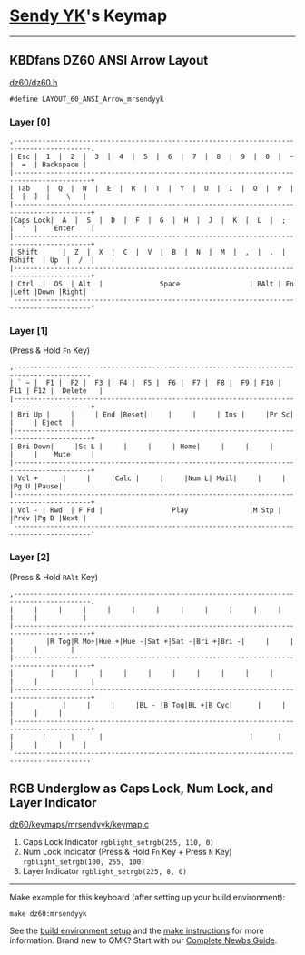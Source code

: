 # [Sendy YK](https://github.com/mrsendyyk)'s Keymap
---

## KBDfans DZ60 ANSI Arrow Layout

[dz60/dz60.h](https://github.com/qmk/qmk_firmware/blob/master/keyboards/dz60/dz60.h)

    #define LAYOUT_60_ANSI_Arrow_mrsendyyk

### Layer [0]

```
,-----------------------------------------------------------------------------------------.
| Esc |  1  |  2  |  3  |  4  |  5  |  6  |  7  |  8  |  9  |  0  |  -  |  =  | Backspace |
|-----------------------------------------------------------------------------------------+
| Tab    |  Q  |  W  |  E  |  R  |  T  |  Y  |  U  |  I  |  O  |  P  |  [  |  ]  |    \   |
|-----------------------------------------------------------------------------------------+
|Caps Lock|  A  |  S  |  D  |  F  |  G  |  H  |  J  |  K  |  L  |  ;  |  '  |    Enter    |
|-----------------------------------------------------------------------------------------+
| Shift      |  Z  |  X  |  C  |  V  |  B  |  N  |  M  |  ,  |  .  |  RShift  | Up  |  /  |
|-----------------------------------------------------------------------------------------+
| Ctrl  |  OS  | Alt  |              Space                 | RAlt | Fn  |Left |Down |Right|
`-----------------------------------------------------------------------------------------'
```

### Layer [1]

(Press & Hold `Fn` Key)

```
,-----------------------------------------------------------------------------------------.
| ` ~ |  F1 |  F2 |  F3 |  F4 |  F5 |  F6 |  F7 |  F8 |  F9 | F10 | F11 | F12 |  Delete   |
|-----------------------------------------------------------------------------------------+
| Bri Up |     |     | End |Reset|     |     |     | Ins |     |Pr Sc|     |     | Eject  |
|-----------------------------------------------------------------------------------------+
| Bri Down|     |Sc L |     |     |     | Home|     |     |     |     |     |    Mute     |
|-----------------------------------------------------------------------------------------+
| Vol +      |     |     |Calc |     |     |Num L| Mail|     |     |          |Pg U |Pause|
|-----------------------------------------------------------------------------------------+
| Vol - | Rwd  | F Fd |                 Play               |M Stp |     |Prev |Pg D |Next |
`-----------------------------------------------------------------------------------------'
```

### Layer [2]

(Press & Hold `RAlt` Key)

```
,-----------------------------------------------------------------------------------------.
|     |     |     |     |     |     |     |     |     |     |     |     |     |           |
|-----------------------------------------------------------------------------------------+
|        |R Tog|R Mo+|Hue +|Hue -|Sat +|Sat -|Bri +|Bri -|     |     |     |     |        |
|-----------------------------------------------------------------------------------------+
|         |     |     |     |     |     |     |     |     |     |     |     |             |
|-----------------------------------------------------------------------------------------+
|            |     |     |     |BL - |B Tog|BL +|B Cyc|      |     |          |     |     |
|-----------------------------------------------------------------------------------------+
|       |      |      |                                    |      |     |     |     |     |
`-----------------------------------------------------------------------------------------'
```

## RGB Underglow as Caps Lock, Num Lock, and Layer Indicator

[dz60/keymaps/mrsendyyk/keymap.c](https://github.com/qmk/qmk_firmware/blob/master/keyboards/dz60/keymaps/mrsendyyk/keymap.c)

1. Caps Lock Indicator `rgblight_setrgb(255, 110, 0)`
2. Num Lock Indicator (Press & Hold `Fn` Key + Press `N` Key) `rgblight_setrgb(100, 255, 100)`
3. Layer Indicator `rgblight_setrgb(225, 8, 0)`

---

Make example for this keyboard (after setting up your build environment):

    make dz60:mrsendyyk
    
See the [build environment setup](https://docs.qmk.fm/#/getting_started_build_tools) and the [make instructions](https://docs.qmk.fm/#/getting_started_make_guide) for more information. Brand new to QMK? Start with our [Complete Newbs Guide](https://docs.qmk.fm/#/newbs).
